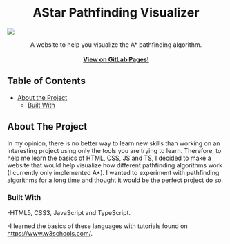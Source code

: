 <p align="center">
  <h1 align="center">AStar Pathfinding Visualizer</h1>
  <a href="https://www.linkedin.com/in/simon-mercier-372b6219b/">
  <img src="https://img.shields.io/badge/-LinkedIn-black.svg?style=flat-square&logo=linkedin&colorB=555">
  </a>

  <p align="center">
    A website to help you visualize the A* pathfinding algorithm.
  <br/>
  <br/>
    <a href="https://simon-mercier.gitlab.io/astar-pathfinding-visualizer/"><strong>View on GitLab Pages!</strong></a> <br />
  </p>
</p>

<!-- TABLE OF CONTENTS -->
## Table of Contents

* [About the Project](#about-the-project) 
  * [Built With](#built-with)

<!-- ABOUT THE PROJECT -->
## About The Project

In my opinion, there is no better way to learn new skills than working on an interesting project using only the tools you are trying to learn. Therefore, to help me learn the basics of HTML, CSS, JS and TS, I decided to make a website that would help visualize how different pathfinding algorithms work (I currently only implemented A*). I wanted to experiment with pathfinding algorithms for a long time and thought it would be the perfect project do so. 

### Built With
-HTML5, CSS3, JavaScript and TypeScript.

-I learned the basics of these languages with tutorials found on https://www.w3schools.com/.



